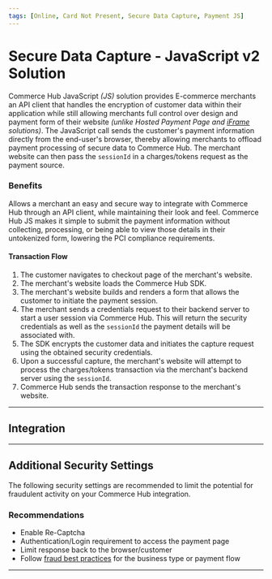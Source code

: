 ```yaml
---
tags: [Online, Card Not Present, Secure Data Capture, Payment JS]
---
```



# Secure Data Capture - JavaScript v2 Solution

Commerce Hub JavaScript _(JS)_ solution provides E-commerce merchants an API client that handles the encryption of customer data within their application while still allowing merchants full control over design and payment form of their website _(unlike Hosted Payment Page and [iFrame](docs/Online-Mobile-Digital/Secure-Data-Capture/iFrame-JS/iFrame-JS.md) solutions)_. The JavaScript call sends the customer's payment information directly from the end-user's browser, thereby allowing merchants to offload payment processing of secure data to Commerce Hub. The merchant website can then pass the `sessionId` in a charges/tokens request as the payment source.

### Benefits

Allows a merchant an easy and secure way to integrate with Commerce Hub through an API client, while maintaining their look and feel. Commerce Hub JS makes it simple to submit the payment information without collecting, processing, or being able to view those details in their untokenized form, lowering the PCI compliance requirements.

#### Transaction Flow

1. The customer navigates to checkout page of the merchant's website.
2. The merchant's website loads the Commerce Hub SDK.
3. The merchant's website builds and renders a form that allows the customer to initiate the payment session.
4. The merchant sends a credentials request to their backend server to start a user session via Commerce Hub. This will return the security credentials as well as the `sessionId` the payment details will be associated with.
5. The SDK encrypts the customer data and initiates the capture request using the obtained security credentials.
6. Upon a successful capture, the merchant's website will attempt to process the charges/tokens transaction via the merchant's backend server using the `sessionId`.
7. Commerce Hub sends the transaction response to the merchant's website.

---

## Integration

<!-- type: row -->

<!-- type: card
title: JS Integration Guide
description: Begin integration with Commerce Hub's JavaScript SDK solution.
link: ?path=docs/Online-Mobile-Digital/Secure-Data-Capture/Payment-JS/JS-Request.md
-->

<!-- type: card
title: JS Customization
description: Customize the language, theme, and font for Commerce Hub's JavaScript SDK solution.
link: ?path=docs/Online-Mobile-Digital/Secure-Data-Capture/Payment-JS/JS-Customization.md
-->

<!-- type: row-end -->

---

## Additional Security Settings

The following security settings are recommended to limit the potential for fraudulent activity on your Commerce Hub integration.

### Recommendations

- Enable Re-Captcha
- Authentication/Login requirement to access the payment page
- Limit response back to the browser/customer
- Follow [fraud best practices](?path=docs/Resources/Guides/Fraud/Fraud-Settings.md) for the business type or payment flow

---
